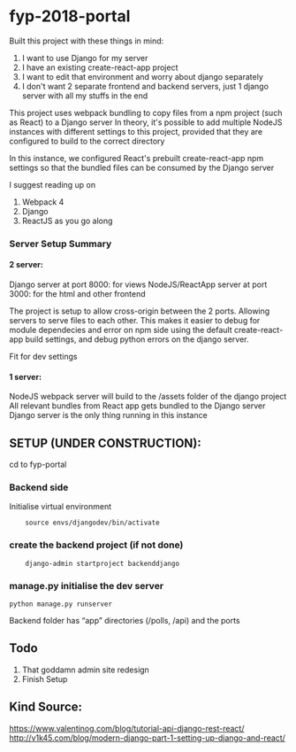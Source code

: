 # fyp-2018-portal

Built this project with these things in mind:
1. I want to use Django for my server
2. I have an existing create-react-app project
3. I want to edit that environment and worry about django separately
4. I don't want 2 separate frontend and backend servers, just 1 django server with all my stuffs in the end

This project uses webpack bundling to copy files from a npm project (such as React) to a Django server
In theory, it's possible to add multiple NodeJS instances with different settings to this project, provided that they are configured to build to the correct directory 

In this instance, we configured React's prebuilt create-react-app npm settings so that the bundled files can be consumed by the Django server

I suggest reading up on 
1. Webpack 4
2. Django
3. ReactJS
as you go along

### Server Setup Summary

#### 2 server: 
Django server at port 8000: for views 
NodeJS/ReactApp server at port 3000: for the html and other frontend 

The project is setup to allow cross-origin between the 2 ports. Allowing servers to serve files to each other.
This makes it easier to debug for module dependecies and error on npm side using the default create-react-app build settings, and debug python errors on the django server.

Fit for dev settings

#### 1 server:
NodeJS webpack server will build to the /assets folder of the django project
All relevant bundles from React app gets bundled to the Django server
Django server is the only thing running in this instance


## SETUP (UNDER CONSTRUCTION):
cd to fyp-portal

### Backend side
Initialise virtual environment
```terminal
    source envs/djangodev/bin/activate
```

### create the backend project (if not done)

```terminal
    django-admin startproject backenddjango
```
### manage.py initialise the dev server
```terminal
python manage.py runserver
```

Backend folder has “app” directories (/polls, /api) and the ports


## Todo
1. That goddamn admin site redesign
2. Finish Setup

## Kind Source:
https://www.valentinog.com/blog/tutorial-api-django-rest-react/
http://v1k45.com/blog/modern-django-part-1-setting-up-django-and-react/